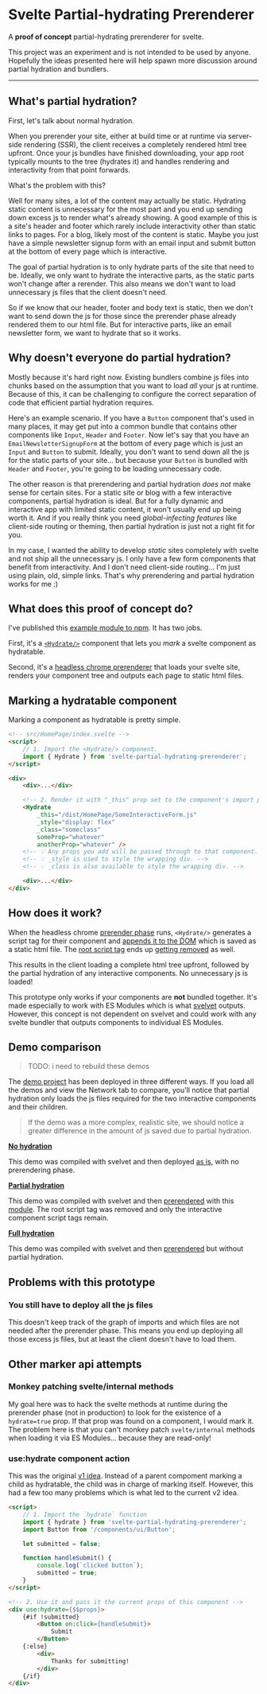 # Svelte Partial-hydrating Prerenderer

A **proof of concept** partial-hydrating prerenderer for svelte.

This project was an experiment and is not intended to be used by anyone. Hopefully the ideas presented here will help spawn more discussion around partial hydration and bundlers.

---


## What's partial hydration?

First, let's talk about normal hydration.

When you prerender your site, either at build time or at runtime via server-side rendering (SSR), the client receives a completely rendered html tree upfront. Once your js bundles have finished downloading, your app root typically mounts to the tree (hydrates it) and handles rendering and interactivity from that point forwards.

What's the problem with this?

Well for many sites, a lot of the content may actually be static. Hydrating static content is unnecessary for the most part and you end up sending down excess js to render what's already showing. A good example of this is a site's header and footer which rarely include interactivity other than static links to pages. For a blog, likely most of the content is static. Maybe you just have a simple newsletter signup form with an email input and submit button at the bottom of every page which is interactive.

The goal of partial hydration is to only hydrate parts of the site that need to be. Ideally, we only want to hydrate the interactive parts, as the static parts won't change after a rerender. This also means we don't want to load unnecessary js files that the client doesn't need.

So if we know that our header, footer and body text is static, then we don't want to send down the js for those since the prerender phase already rendered them to our html file. But for interactive parts, like an email newsletter form, we want to hydrate that so it works.



## Why doesn't everyone do partial hydration?

Mostly because it's hard right now. Existing bundlers combine js files into chunks based on the assumption that you want to load _all_ your js at runtime. Because of this, it can be challenging to configure the correct separation of code that efficient partial hydration requires.

Here's an example scenario. If you have a `Button` component that's used in many places, it may get put into a common bundle that contains other components like `Input`, `Header` and `Footer`. Now let's say that you have an `EmailNewsletterSignupForm` at the bottom of every page which is just an `Input` and `Button` to submit. Ideally, you don't want to send down all the js for the static parts of your site... but because your `Button` is bundled with `Header` and `Footer`, you're going to be loading unnecessary code.

The other reason is that prerendering and partial hydration _does not_ make sense for certain sites. For a static site or blog with a few interactive components, partial hydration is ideal. But for a fully dynamic and interactive app with limited static content, it won't usually end up being worth it. And if you really think you need _global-infecting features_ like client-side routing or theming, then partial hydration is just not a right fit for you.

In my case, I wanted the ability to develop _static_ sites completely with svelte and not ship all the unnecessary js. I only have a few form components that benefit from interactivity. And I don't need client-side routing... I'm just using plain, old, simple links. That's why prerendering and partial hydration works for me :)




## What does this proof of concept do?

I've published this [example module to npm][npm]. It has two jobs.

First, it's a [`<Hydrate/>`][hydrate_component] component that lets you _mark_ a svelte component as hydratable.

Second, it's a [headless chrome prerenderer][module_cli] that loads your svelte site, renders your component tree and outputs each page to static html files.





## Marking a hydratable component

Marking a component as hydratable is pretty simple.

~~~html
<!-- src/HomePage/index.svelte -->
<script>
    // 1. Import the <Hydrate/> component.
    import { Hydrate } from 'svelte-partial-hydrating-prerenderer';
</script>

<div>
    <div>...</div>

    <!-- 2. Render it with "_this" prop set to the component's import path. -->
    <Hydrate
        _this="/dist/HomePage/SomeInteractiveForm.js"
        _style="display: flex"
        _class="someclass"
        someProp="whatever"
        anotherProp="whatever" />
    <!-- 💡 Any props you add will be passed through to that component. -->
    <!-- 💡 _style is used to style the wrapping div. -->
    <!-- 💡 _class is also available to style the wrapping div. -->

    <div>...</div>
</div>
~~~






## How does it work?

When the headless chrome [prerender phase][demo_prerender_script] runs, `<Hydrate/>` generates a script tag for their component and [appends it to the DOM][demo_partial_script_tags] which is saved as a static html file. The [root script tag][demo_root_script] ends up [getting removed][demo_config_plugin] as well.

This results in the client loading a complete html tree upfront, followed by the partial hydration of any interactive components. No unnecessary js is loaded!

This prototype only works if your components are **not** bundled together. It's made especially to work with ES Modules which is what [svelvet][svelvet] outputs. However, this concept is not dependent on svelvet and could work with any svelte bundler that outputs components to individual ES Modules.








## Demo comparison

> TODO: i need to rebuild these demos

The [demo project][demo] has been deployed in three different ways. If you load all the demos and view the Network tab to compare, you'll notice that partial hydration only loads the js files required for the two interactive components and their children.

> If the demo was a more complex, realistic site, we should notice a greater difference in the amount of js saved due to partial hydration.

**[No hydration](https://jakedeichert.github.io/svelte-partial-hydrating-prerenderer/no-hydration/)**

This demo was compiled with svelvet and then deployed [as is](https://github.com/jakedeichert/svelte-partial-hydrating-prerenderer/blob/gh-pages/no-hydration/index.html), with no prerendering phase.

**[Partial hydration](https://jakedeichert.github.io/svelte-partial-hydrating-prerenderer/partial-hydration/)**

This demo was compiled with svelvet and then [prerendered](https://github.com/jakedeichert/svelte-partial-hydrating-prerenderer/blob/gh-pages/partial-hydration/index.html) with this [module][npm]. The root script tag was removed and only the interactive component script tags remain.

**[Full hydration](https://jakedeichert.github.io/svelte-partial-hydrating-prerenderer/full-hydration/)**

This demo was compiled with svelvet and then [prerendered](https://github.com/jakedeichert/svelte-partial-hydrating-prerenderer/blob/gh-pages/full-hydration/index.html) but without partial hydration.






## Problems with this prototype

### You still have to deploy all the js files

This doesn't keep track of the graph of imports and which files are not needed after the prerender phase. This means you end up deploying all those excess js files, but at least the client doesn't have to load them.



## Other marker api attempts

### Monkey patching svelte/internal methods

My goal here was to hack the svelte methods at runtime during the prerender phase (not in production) to look for the existence of a `hydrate=true` prop. If that prop was found on a component, I would mark it. The problem here is that you can't monkey patch `svelte/internal` methods when loading it via ES Modules... because they are read-only!

### use:hydrate component action

This was the original [v1 idea][v1_idea]. Instead of a parent compoment marking a child as hydratable, the child was in charge of marking itself. However, this had a few too many problems which is what led to the current v2 idea.

~~~html
<script>
    // 1. Import the `hydrate` function
    import { hydrate } from 'svelte-partial-hydrating-prerenderer';
    import Button from '/components/ui/Button';

    let submitted = false;

    function handleSubmit() {
        console.log(`clicked button`);
        submitted = true;
    }
</script>

<!-- 2. Use it and pass it the current props of this component -->
<div use:hydrate={$$props}>
    {#if !submitted}
        <Button on:click={handleSubmit}>
            Submit
        </Button>
    {:else}
        <div>
            Thanks for submitting!
        </div>
    {/if}
</div>
~~~



[v1_idea]: https://github.com/jakedeichert/svelte-partial-hydrating-prerenderer/tree/v0.1.0#how-does-it-work
[hydrate_component]: https://github.com/jakedeichert/svelte-partial-hydrating-prerenderer/blob/fb23969a33c016003b805a4a684980c337a93fc0/lib/Hydrate.svelte
[module_cli]: https://github.com/jakedeichert/svelte-partial-hydrating-prerenderer/blob/master/bin/index.js
[svelvet]: https://github.com/jakedeichert/svelvet
[demo]: https://github.com/jakedeichert/svelte-partial-hydrating-prerenderer/tree/master/demo
[npm]: https://www.npmjs.com/package/svelte-partial-hydrating-prerenderer
[demo_prerender_script]: https://github.com/jakedeichert/svelte-partial-hydrating-prerenderer/blob/b5737a1f50124b66307189596e8550b214ad4f02/demo/package.json#L10
[demo_partial_script_tags]: https://github.com/jakedeichert/svelte-partial-hydrating-prerenderer/blob/2d76445a9640698c31f1ec770edb2e3612ac77de/partial-hydration/index.html#L88-L106
[demo_root_script]: https://github.com/jakedeichert/svelte-partial-hydrating-prerenderer/blob/b5737a1f50124b66307189596e8550b214ad4f02/demo/public/index.html#L51-L57
[demo_config_plugin]: https://github.com/jakedeichert/svelte-partial-hydrating-prerenderer/blob/d21d1c0827711ace4fcdf2fb9038fe55f10a9a8d/demo/prerender.config.js#L1-L11

